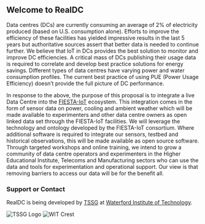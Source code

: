## Welcome to RealDC

Data centres (DCs) are currently consuming an average of 2% of electricity produced (based on U.S. consumption alone). Efforts to improve the efficiency of these facilities has yielded impressive results in the last 5 years but authoritative sources assert that better data is needed to continue further. We believe that IoT in DCs provides the best solution to monitor and improve DC efficiencies. A critical mass of DCs publishing their usage data is required to correlate and develop best practice solutions for energy savings. Different types of data centres have varying power and water consumption profiles. The current best practice of using PUE (Power Usage Efficiency) doesn’t provide the full picture of DC performance.

In response to the above, the purpose of this proposal is to integrate a live Data Centre into the [FIESTA-IoT](http://fiesta-iot.eu/) ecosystem. This integration comes in the form of sensor data on power, cooling and ambient weather which will be made available to experimenters and other data centre owners as open linked data set through the FIESTA-IoT facilities. We will leverage the technology and ontology developed by the FIESTA-IoT consortium. Where additional software is required to integrate our sensors, testbed and historical observations, this will be made available as open source software. Through targeted workshops and online training, we intend to grow a community of data centre operators and experimenters in the Higher Educational Institute, Telecoms and Manufacturing sectors who can use the data and tools for experimentation and operational support. Our view is that removing barriers to access our data will be for the benefit all.


### Support or Contact

RealDC is being developed by [TSSG](http://www.tssg.org/about/) at [Waterford Institute of Technology](http://www.wit.ie).

![TSSG Logo](http://www.tssg.org/files/2015/02/TSSG-logo1.png) ![WIT Crest](https://www.wit.ie/assets/images/wit_crest.png)
